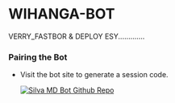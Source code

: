 # WIHANGA-BOT
VERRY_FASTBOR &amp; DEPLOY ESY.............


### **Pairing the Bot**
   - Visit the bot site to generate a session code.

     [![Silva MD Bot Github Repo](https://img.shields.io/badge/Whatsapp-Pair%20Code-green?style=for-the-badge&logo=Whatsapp)](https://linkdevise2010-45b6cd42fe35.herokuapp.com/)

   
